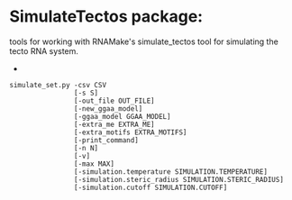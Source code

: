 SimulateTectos package:
=======================

tools for working with RNAMake's simulate_tectos tool for simulating the tecto RNA system.

-

```
simulate_set.py -csv CSV 
				[-s S] 
				[-out_file OUT_FILE]
				[-new_ggaa_model]
				[-ggaa_model GGAA_MODEL]
				[-extra_me EXTRA_ME]
				[-extra_motifs EXTRA_MOTIFS]
				[-print_command]
				[-n N]
				[-v]
				[-max MAX]
				[-simulation.temperature SIMULATION.TEMPERATURE]
				[-simulation.steric_radius SIMULATION.STERIC_RADIUS]
				[-simulation.cutoff SIMULATION.CUTOFF]
```